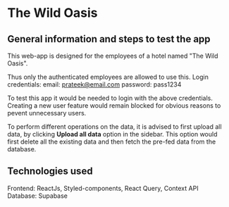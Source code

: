 # The Wild Oasis

## General information and steps to test the app
This web-app is designed for the employees of a hotel named "The Wild Oasis".


Thus only the authenticated employees are allowed to use this.
Login credentials:
email: prateek@email.com
password: pass1234

To test this app it would be needed to login with the above credentials.
Creating a new user feature would remain blocked for obvious reasons to pevent unnecessary users.

To perform different operations on the data, it is advised to first upload all data, by clicking **Upload all data** option in the sidebar. This option would first delete all the existing data and then fetch the pre-fed data from the database.


## Technologies used
Frontend: ReactJs, Styled-components, React Query, Context API
Database: Supabase



